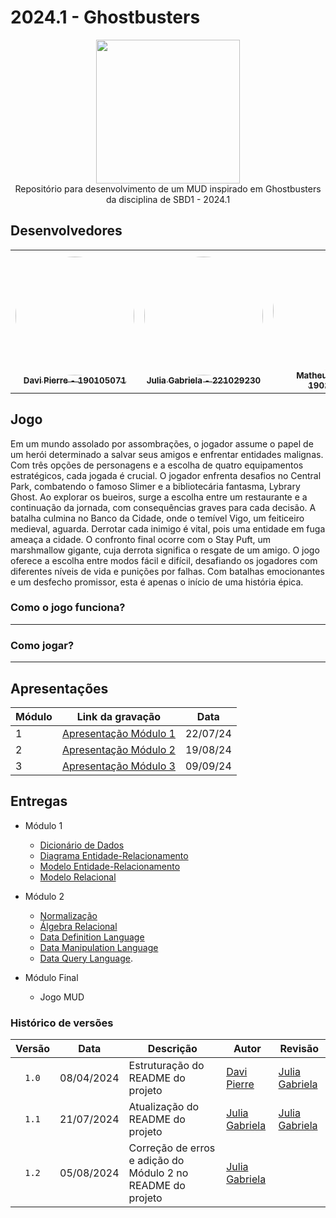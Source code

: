# 2024.1 - Ghostbusters

<div align="center"> <img src="https://www.hatchwise.com/wp-content/uploads/2023/03/Ghostbusters-Logo-700x394-1.png.webp" height="230" width="auto"/> </div>

<div align="center">Repositório para desenvolvimento de um MUD inspirado em Ghostbusters da disciplina de SBD1 - 2024.1</div>

## Desenvolvedores
<div align = "center">
<table>
  <tr>
    <td align="center"><a href="https://github.com/DaviPierre"><img style="border-radius: 50%;" src="https://github.com/DaviPierre.png" width="190;" alt=""/><br /><sub><b>Davi Pierre - 190105071</b></sub></a><br /><a href="Link git" title="Rocketseat"></a></td>
    <td align="center"><a href="https://github.com/JuliaGabP"><img style="border-radius: 50%;" src="https://github.com/JuliaGabP.png" width="190;" alt=""/><br /><sub><b>Julia Gabriela - 221029230</b></sub></a><br /><a href="Link git" title="Rocketseat"></a></td>
    <td align="center"><a href="https://github.com/Ninja-Haiyai"><img style="border-radius: 50%;" src="https://github.com/Ninja-Haiyai.png" width="190;" alt=""/><br /><sub><b>Matheus Barros - 190126515</b></sub></a><br /><a href="Link git" title="Rocketseat"></a></td>

  </tr>
</table>

</div>



## Jogo

Em um mundo assolado por assombrações, o jogador assume o papel de um herói determinado a salvar seus amigos e enfrentar entidades malignas. Com três opções de personagens e a escolha de quatro equipamentos estratégicos, cada jogada é crucial. O jogador enfrenta desafios no Central Park, combatendo o famoso Slimer e a bibliotecária fantasma, Lybrary Ghost. Ao explorar os bueiros, surge a escolha entre um restaurante e a continuação da jornada, com consequências graves para cada decisão.
A batalha culmina no Banco da Cidade, onde o temível Vigo, um feiticeiro medieval, aguarda. Derrotar cada inimigo é vital, pois uma entidade em fuga ameaça a cidade. O confronto final ocorre com o Stay Puft, um marshmallow gigante, cuja derrota significa o resgate de um amigo. O jogo oferece a escolha entre modos fácil e difícil, desafiando os jogadores com diferentes níveis de vida e punições por falhas. Com batalhas emocionantes e um desfecho promissor, esta é apenas o início de uma história épica.

### Como o jogo funciona?

---

### Como jogar?

---

## Apresentações

| Módulo | Link da gravação                                                                                    | Data       |
| ------ | --------------------------------------------------------------------------------------------------- | ---------- |
| 1      | [Apresentação Módulo 1](https://github.com/SBD1/2024-1---Ghost-Busters/tree/main/docs/Modulo1)| 22/07/24 |
| 2      | [Apresentação Módulo 2](https://github.com/SBD1/2024-1---Ghost-Busters/tree/main/docs/Modulo2)| 19/08/24 |
| 3      | [Apresentação Módulo 3]()| 09/09/24 |

## Entregas

- Módulo 1

  - [Dicionário de Dados](https://github.com/SBD1/2024-1---Ghost-Busters/blob/main/docs/Modulo1/DD.md)
  - [Diagrama Entidade-Relacionamento](https://github.com/SBD1/2024-1---Ghost-Busters/blob/main/docs/Modulo1/DER.md)
  - [Modelo Entidade-Relacionamento](https://github.com/SBD1/2024-1---Ghost-Busters/blob/main/docs/Modulo1/MER.md)
  - [Modelo Relacional](https://github.com/SBD1/2024-1---Ghost-Busters/blob/main/docs/Modulo1/MREL.md)

- Módulo 2

  - [Normalização](https://github.com/SBD1/2024-1---Ghost-Busters/tree/main/docs/Modulo2/Normalizacao)
  - [Álgebra Relacional](https://github.com/SBD1/2024-1---Ghost-Busters/blob/main/docs/Modulo2/ALGEBRA_RELACIONAL.md)
  - [Data Definition Language](https://github.com/SBD1/2024-1---Ghost-Busters/blob/main/docs/Modulo2/DDL.sql)
  - [Data Manipulation Language](https://github.com/SBD1/2024-1---Ghost-Busters/blob/main/docs/Modulo2/DML.sql)
  - [Data Query Language](https://github.com/SBD1/2024-1---Ghost-Busters/blob/main/docs/Modulo2/DQL.sql).

- Módulo Final
  - Jogo MUD

### Histórico de versões

| Versão |    Data    | Descrição                                      | Autor                                               | Revisão                                                      |
| :----: | :--------: | ---------------------------------------------- | --------------------------------------------------- | ------------------------------------------------------------ |
| `1.0`  | 08/04/2024 | Estruturação do README do projeto| [Davi Pierre](https://github.com/DaviPierre) |[Julia Gabriela](https://github.com/JuliaGabP)|
| `1.1`  | 21/07/2024 | Atualização do README do projeto| [Julia Gabriela](https://github.com/JuliaGabP) |[Julia Gabriela](https://github.com/JuliaGabP)|
| `1.2`  | 05/08/2024 | Correção de erros e adição do Módulo 2 no README do projeto| [Julia Gabriela](https://github.com/JuliaGabP) ||

